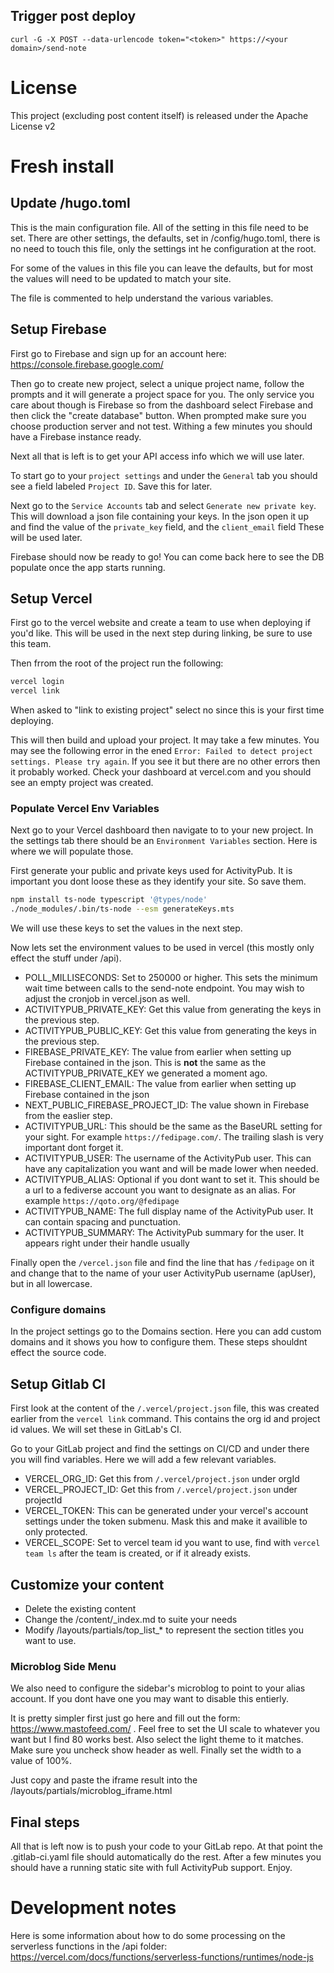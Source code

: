 ## Trigger post deploy

```
curl -G -X POST --data-urlencode token="<token>" https://<your domain>/send-note
```

# License

This project (excluding post content itself) is released under the Apache License v2

# Fresh install

## Update /hugo.toml
This is the main configuration file. All of the setting in this file need to be
set. There are other settings, the defaults, set in /config/hugo.toml, there is
no need to touch this file, only the settings int he configuration at the root.

For some of the values in this file you can leave the defaults, but for most
the values will need to be updated to match your site.

The file is commented to help understand the various variables.

## Setup Firebase

First go to Firebase and sign up for an account here:
https://console.firebase.google.com/

Then go to create new project, select a unique project name, follow the prompts
and it will generate a project space for you. The only service you care about
though is Firebase so from the dashboard select Firebase and then click the
"create database" button. When prompted make sure you choose production server
and not test. Withing a few minutes you should have a Firebase instance ready.

Next all that is left is to get your API access info which we will use later.

To start go to your `project settings` and under the `General` tab you should
see a field labeled `Project ID`. Save this for later.

Next go to the `Service Accounts` tab and select `Generate new private key`.
This will download a json file containing your keys. In the json open it up and
find the value of the `private_key` field, and the `client_email` field These
will be used later.

Firebase should now be ready to go! You can come back here to see the DB
populate once the app starts running.

## Setup Vercel

First go to the vercel website and create a team to use when deploying if you'd
like. This will be used in the next step during linking, be sure to use this
team.

Then frrom the root of the project run the following:

```bash
vercel login
vercel link
```

When asked to "link to existing project" select no since this is your first time
deploying.

This will then build and upload your project. It may take a few minutes. You may
see the following error in the ened `Error: Failed to detect project settings.
Please try again`. If you see it but there are no other errors then it probably
worked. Check your dashboard at vercel.com and you should see an empty project
was created.

### Populate Vercel Env Variables

Next go to your Vercel dashboard then navigate to to your new project. In the
settings tab there should be an `Environment Variables` section. Here is where
we will populate those.

First generate your public and private keys used for ActivityPub. It is important you dont loose these as they identify your site. So save them.

```bash
npm install ts-node typescript '@types/node'
./node_modules/.bin/ts-node --esm generateKeys.mts
```

We will use these keys to set the values in the next step.

Now lets set the environment values to be used in vercel (this mostly only effect the stuff under /api).

* POLL_MILLISECONDS: Set to 250000 or higher. This sets the minimum wait time between calls to the send-note endpoint. You may wish to adjust the cronjob in vercel.json as well.
* ACTIVITYPUB_PRIVATE_KEY: Get this value from generating the keys in the previous step.
* ACTIVITYPUB_PUBLIC_KEY: Get this value from generating the keys in the previous step.
* FIREBASE_PRIVATE_KEY: The value from earlier when setting up Firebase contained in the json. This is **not** the same as the ACTIVITYPUB_PRIVATE_KEY we generated a moment ago.
* FIREBASE_CLIENT_EMAIL: The value from earlier when setting up Firebase contained in the json
* NEXT_PUBLIC_FIREBASE_PROJECT_ID: The value shown in Firebase from the easlier step.
* ACTIVITYPUB_URL: This should be the same as the BaseURL setting for your sight. For example `https://fedipage.com/`. The trailing slash is very important dont forget it.
* ACTIVITYPUB_USER: The username of the ActivityPub user. This can have any capitalization you want and will be made lower when needed.
* ACTIVITYPUB_ALIAS: Optional if you dont want to set it. This should be a url to a fediverse account you want to designate as an alias. For example `https://qoto.org/@fedipage`
* ACTIVITYPUB_NAME: The full display name of the ActivityPub user. It can contain spacing and punctuation.
* ACTIVITYPUB_SUMMARY: The ActivityPub summary for the user. It appears right under their handle usually

Finally open the `/vercel.json` file and find the line that has `/fedipage` on it and change that to the name of your user ActivityPub username (apUser), but in all lowercase.

### Configure domains

In the project settings go to the Domains section. Here you can add custom domains and it shows you how to configure them. These steps shouldnt effect the source code.

## Setup Gitlab CI

First look at the content of the `/.vercel/project.json` file, this was created earlier from the `vercel link` command. This contains the org id and project id values. We will set these in GitLab's CI.

Go to your GitLab project and find the settings on CI/CD and under there you will find variables. Here we will add a few relevant variables.

* VERCEL_ORG_ID: Get this from `/.vercel/project.json` under orgId
* VERCEL_PROJECT_ID: Get this from `/.vercel/project.json` under projectId
* VERCEL_TOKEN: This can be generated under your vercel's account settings under the token submenu. Mask this and make it availible to only protected.
* VERCEL_SCOPE: Set to vercel team id you want to use, find with `vercel team ls` after the team is created, or if it already exists.

## Customize your content

* Delete the existing content
* Change the /content/_index.md to suite your needs
* Modify /layouts/partials/top_list_* to represent the section titles you want to use.

### Microblog Side Menu

We also need to configure the sidebar's microblog to point to your alias account. If you dont have one you may want to disable this entierly.

It is pretty simpler first just go here and fill out the form: https://www.mastofeed.com/ . Feel free to set the UI scale to whatever you want but I find 80 works best. Also select the light theme to it matches. Make sure you uncheck show header as well. Finally set the width to a value of 100%.

Just copy and paste the iframe result into the /layouts/partials/microblog_iframe.html

## Final steps

All that is left now is to push your code to your GitLab repo. At that point the .gitlab-ci.yaml file should automatically do the rest. After a few minutes you should have a running static site with full ActivityPub support. Enjoy.

# Development notes

Here is some information about how to do some processing on the serverless functions in the /api folder: https://vercel.com/docs/functions/serverless-functions/runtimes/node-js
